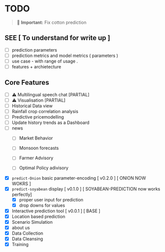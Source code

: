 # TODO

> 🚨 **Important:** Fix cotton prediction   

## SEE [ To understand for write up ]

- [ ] prediction parameters 
- [ ] prediction metrics and model metrics ( parameters )
- [ ] use case - with range of usage .
- [ ] features + archietecture 

## Core Features

- [ ] ⚠️ Multilingual speech chat [PARTIAL]
- [ ] ⚠️ Visualisation [PARTIAL]
- [ ] Historical Data view
- [ ] Rainfall crop correlation analysis
- [ ] Predictive pricemodelling 
- [ ] Update history trends as a Dashboard
- [ ] news
  - [ ] Market Behavior
  - [ ] Monsoon forecasts
  - [ ] Farmer Advisory
  - [ ] Optimal Policy adivisory 



- [x] `predict-Onion` basic parameter-encoding       [ v0.2.0 ] [ ONION NOW WOKRS ]
- [x] `predict-soyabean` display                     [ v0.1.0 ] [ SOYABEAN-PREDICTION now works perfectly]
  - [x] proper user input for prediction 
  - [x] drop downs for values 
- [x] Interactive prediction tool                    [ v0.0.1 ] [ BASE ]
- [x] Location based prediction
- [x] Scenario Simulation
- [x] about us
- [x] Data Collection
- [x] Data Cleansing
- [x] Training
